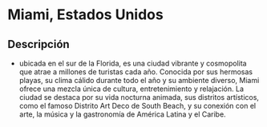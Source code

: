 # Miami, Estados Unidos

## Descripción
- ubicada en el sur de la Florida, es una ciudad vibrante y cosmopolita que atrae a millones de turistas cada año. Conocida por sus hermosas playas, su clima cálido durante todo el año y su ambiente diverso, Miami ofrece una mezcla única de cultura, entretenimiento y relajación. La ciudad se destaca por su vida nocturna animada, sus distritos artísticos, como el famoso Distrito Art Deco de South Beach, y su conexión con el arte, la música y la gastronomía de América Latina y el Caribe.